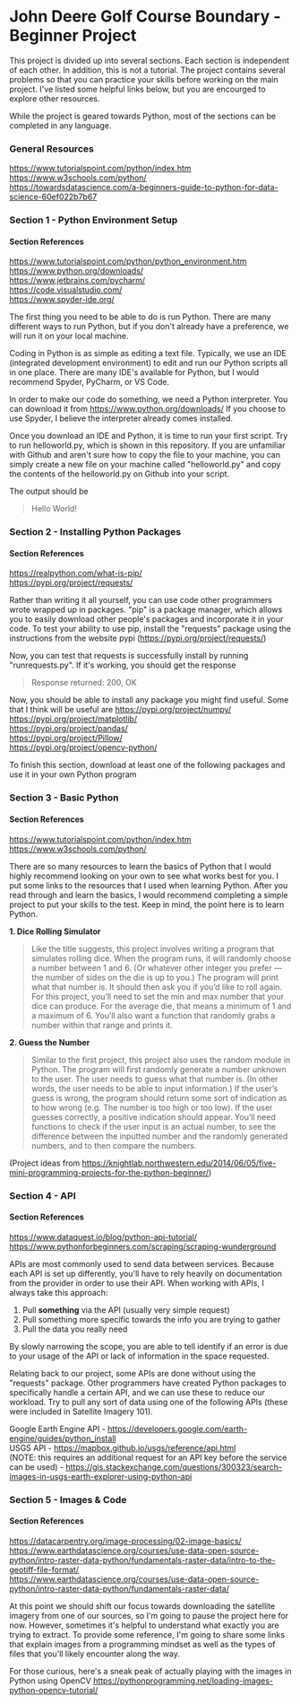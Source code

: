 # John Deere Golf Course Boundary - Beginner Project
This project is divided up into several sections. Each section is independent of each other.
In addition, this is not a tutorial. The project contains several problems so that you can practice your skills before working on the main project. I've listed some helpful links below, but you are encourged to explore other resources. 

While the project is geared towards Python, most of the sections can be completed in any language.

### General Resources
https://www.tutorialspoint.com/python/index.htm  
https://www.w3schools.com/python/  
https://towardsdatascience.com/a-beginners-guide-to-python-for-data-science-60ef022b7b67  

### Section 1 - Python Environment Setup
#### Section References
https://www.tutorialspoint.com/python/python_environment.htm  
https://www.python.org/downloads/  
https://www.jetbrains.com/pycharm/  
https://code.visualstudio.com/  
https://www.spyder-ide.org/  

The first thing you need to be able to do is run Python. There are many different ways to run Python, but if you don't already have a preference, we will run it on your local machine.

Coding in Python is as simple as editing a text file. Typically, we use an IDE (integrated development environment) to edit and run our Python scripts all in one place. There are many IDE's available for Python, but I would recommend Spyder, PyCharm, or VS Code. 

In order to make our code do something, we need a Python interpreter. You can download it from https://www.python.org/downloads/ If you choose to use Spyder, I believe the interpreter already comes installed.

Once you download an IDE and Python, it is time to run your first script. Try to run helloworld.py, which is shown in this repository. If you are unfamiliar with Github and aren't sure how to copy the file to your machine, you can simply create a new file on your machine called "helloworld.py" and copy the contents of the helloworld.py on Github into your script.

The output should be 
> Hello World!

### Section 2 - Installing Python Packages
#### Section References
https://realpython.com/what-is-pip/  
https://pypi.org/project/requests/  

Rather than writing it all yourself, you can use code other programmers wrote wrapped up in packages. "pip" is a package manager, which allows you to easily download other people's packages and incorporate it in your code. To test your ability to use pip, install the "requests" package using the instructions from the website pypi (https://pypi.org/project/requests/)

Now, you can test that requests is successfully install by running "runrequests.py". If it's working, you should get the response 
> Response returned: 200, OK

Now, you should be able to install any package you might find useful. Some that I think will be useful are
https://pypi.org/project/numpy/  
https://pypi.org/project/matplotlib/  
https://pypi.org/project/pandas/  
https://pypi.org/project/Pillow/  
https://pypi.org/project/opencv-python/  

To finish this section, download at least one of the following packages and use it in your own Python program


### Section 3 - Basic Python
#### Section References
https://www.tutorialspoint.com/python/index.htm  
https://www.w3schools.com/python/  

There are so many resources to learn the basics of Python that I would highly recommend looking on your own to see what works best for you. I put some links to the resources that I used when learning Python. After you read through and learn the basics, I would recommend completing a simple project to put your skills to the test. Keep in mind, the point here is to learn Python.

**1. Dice Rolling Simulator**
> Like the title suggests, this project involves writing a program that simulates rolling dice. When the program runs, 
> it will randomly choose a number between 1 and 6. (Or whatever other integer you prefer — the number of sides on the die is up 
> to you.) The program will print what that number is. It should then ask you if you’d like to roll again. For this project, 
> you’ll need to set the min and max number that your dice can produce. For the average die, that means a minimum of 1 and a 
> maximum of 6. You’ll also want a function that randomly grabs a number within that range and prints it.

**2. Guess the Number**
> Similar to the first project, this project also uses the random module in Python. The program will first randomly generate a 
> number unknown to the user. The user needs to guess what that number is. (In other words, the user needs to be able to input 
> information.) If the user’s guess is wrong, the program should return some sort of indication as to how wrong (e.g. The number 
> is too high or too low). If the user guesses correctly, a positive indication should appear. You’ll need functions to check if 
> the user input is an actual number, to see the difference between the inputted number and the randomly generated numbers, and 
> to then compare the numbers.

(Project ideas from https://knightlab.northwestern.edu/2014/06/05/five-mini-programming-projects-for-the-python-beginner/)

### Section 4 - API
#### Section References
https://www.dataquest.io/blog/python-api-tutorial/  
https://www.pythonforbeginners.com/scraping/scraping-wunderground  

APIs are most commonly used to send data between services. Because each API is set up differently, you'll have to rely heavily on documentation from the provider in order to use their API. When working with APIs, I always take this approach:
1. Pull **something** via the API (usually very simple request)
2. Pull something more specific towards the info you are trying to gather
3. Pull the data you really need

By slowly narrowing the scope, you are able to tell identify if an error is due to your usage of the API or lack of information in the space requested.

Relating back to our project, some APIs are done without using the "requests" package. Other programmers have created Python packages to specifically handle a certain API, and we can use these to reduce our workload. Try to pull any sort of data using one of the following APIs (these were included in Satellite Imagery 101).

Google Earth Engine API - https://developers.google.com/earth-engine/guides/python_install  
USGS API - https://mapbox.github.io/usgs/reference/api.html  
(NOTE: this requires an additional request for an API key before the service can be used) - https://gis.stackexchange.com/questions/300323/search-images-in-usgs-earth-explorer-using-python-api

### Section 5 - Images & Code
#### Section References
https://datacarpentry.org/image-processing/02-image-basics/   
https://www.earthdatascience.org/courses/use-data-open-source-python/intro-raster-data-python/fundamentals-raster-data/intro-to-the-geotiff-file-format/  
https://www.earthdatascience.org/courses/use-data-open-source-python/intro-raster-data-python/fundamentals-raster-data/  

At this point we should shift our focus towards downloading the satellite imagery from one of our sources, so I'm going to pause the project here for now. However, sometimes it's helpful to understand what exactly you are trying to extract. To provide some reference, I'm going to share some links that explain images from a programming mindset as well as the types of files that you'll likely encounter along the way.

For those curious, here's a sneak peak of actually playing with the images in Python using OpenCV
https://pythonprogramming.net/loading-images-python-opencv-tutorial/  